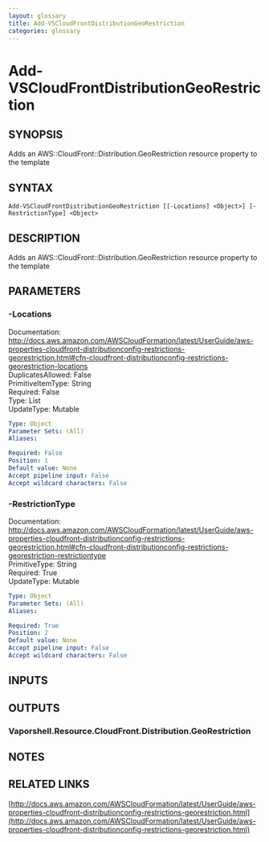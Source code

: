 ```yaml
---
layout: glossary
title: Add-VSCloudFrontDistributionGeoRestriction
categories: glossary
---
```


# Add-VSCloudFrontDistributionGeoRestriction

## SYNOPSIS
Adds an AWS::CloudFront::Distribution.GeoRestriction resource property to the template

## SYNTAX

```
Add-VSCloudFrontDistributionGeoRestriction [[-Locations] <Object>] [-RestrictionType] <Object>
```

## DESCRIPTION
Adds an AWS::CloudFront::Distribution.GeoRestriction resource property to the template

## PARAMETERS

### -Locations
Documentation: http://docs.aws.amazon.com/AWSCloudFormation/latest/UserGuide/aws-properties-cloudfront-distributionconfig-restrictions-georestriction.html#cfn-cloudfront-distributionconfig-restrictions-georestriction-locations    
DuplicatesAllowed: False    
PrimitiveItemType: String    
Required: False    
Type: List    
UpdateType: Mutable

```yaml
Type: Object
Parameter Sets: (All)
Aliases: 

Required: False
Position: 1
Default value: None
Accept pipeline input: False
Accept wildcard characters: False
```

### -RestrictionType
Documentation: http://docs.aws.amazon.com/AWSCloudFormation/latest/UserGuide/aws-properties-cloudfront-distributionconfig-restrictions-georestriction.html#cfn-cloudfront-distributionconfig-restrictions-georestriction-restrictiontype    
PrimitiveType: String    
Required: True    
UpdateType: Mutable

```yaml
Type: Object
Parameter Sets: (All)
Aliases: 

Required: True
Position: 2
Default value: None
Accept pipeline input: False
Accept wildcard characters: False
```

## INPUTS

## OUTPUTS

### Vaporshell.Resource.CloudFront.Distribution.GeoRestriction

## NOTES

## RELATED LINKS

[http://docs.aws.amazon.com/AWSCloudFormation/latest/UserGuide/aws-properties-cloudfront-distributionconfig-restrictions-georestriction.html](http://docs.aws.amazon.com/AWSCloudFormation/latest/UserGuide/aws-properties-cloudfront-distributionconfig-restrictions-georestriction.html)

